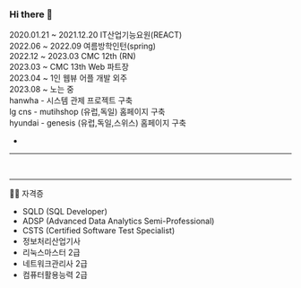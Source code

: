 ### Hi there 👋

2020.01.21 ~ 2021.12.20 IT산업기능요원(REACT) <br />
2022.06 ~ 2022.09 여름방학인턴(spring) <br />
2022.12 ~ 2023.03 CMC 12th (RN) <br />
2023.03 ~ CMC 13th Web 파트장 <br />
2023.04 ~ 1인 웹뷰 어플 개발 외주 <br />
2023.08 ~ 노는 중 <br />
hanwha - 시스템 관제 프로젝트 구축 <br />
lg cns - mutihshop (유럽,독일) 홈페이지 구축 <br />
hyundai - genesis (유럽,독일,스위스) 홈페이지 구축 <br />

-

---
<br />

---
✍🏻 자격증
- SQLD (SQL Developer)
- ADSP (Advanced Data Analytics Semi-Professional)
- CSTS (Certified Software Test Specialist)
- 정보처리산업기사
- 리눅스마스터 2급
- 네트워크관리사 2급
- 컴퓨터활용능력 2급
